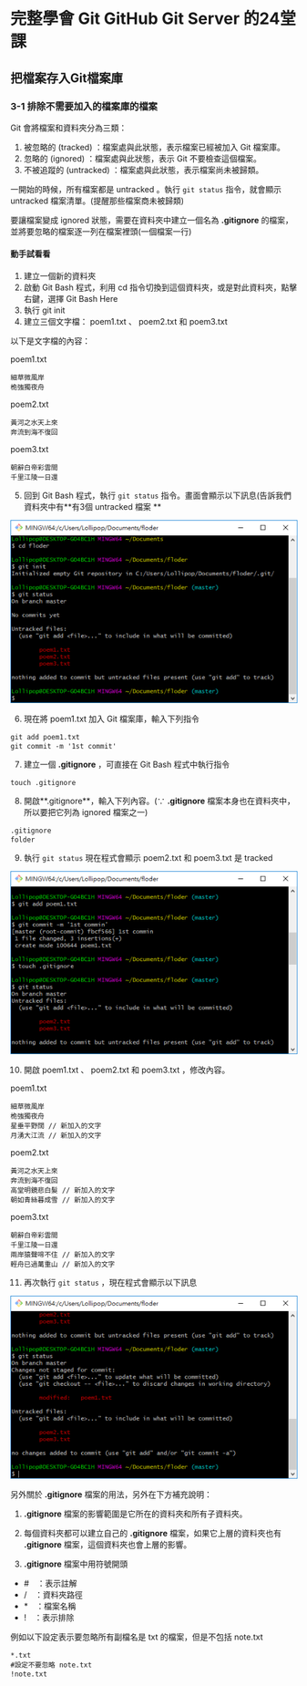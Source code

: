 # 完整學會 Git GitHub Git Server 的24堂課
## 把檔案存入Git檔案庫

### 3-1 排除不需要加入的檔案庫的檔案

Git 會將檔案和資料夾分為三類：
1. 被忽略的 (tracked) ：檔案處與此狀態，表示檔案已經被加入 Git 檔案庫。
2. 忽略的 (ignored) ：檔案處與此狀態，表示 Git 不要檢查這個檔案。
3. 不被追蹤的 (untracked) ：檔案處與此狀態，表示檔案尚未被歸類。

一開始的時候，所有檔案都是 untracked 。執行 `git status` 指令，就會顯示 untracked 檔案清單。(提醒那些檔案商未被歸類)

要讓檔案變成 ignored 狀態，需要在資料夾中建立一個名為 **.gitignore** 的檔案，並將要忽略的檔案逐一列在檔案裡頭(一個檔案一行)

#### 動手試看看

1. 建立一個新的資料夾
2. 啟動 Git Bash 程式，利用 cd 指令切換到這個資料夾，或是對此資料夾，點擊右鍵，選擇 Git Bash Here
3. 執行 git init
4. 建立三個文字檔： poem1.txt 、 poem2.txt 和 poem3.txt

以下是文字檔的內容：

poem1.txt

```
細草微風岸
桅強獨夜舟
```

poem2.txt

```
黃河之水天上來
奔流到海不復回
```

poem3.txt

```
朝辭白帝彩雲間
千里江陵一日還
```

5. 回到 Git Bash 程式，執行 `git status` 指令。畫面會顯示以下訊息(告訴我們資料夾中有**有3個 untracked 檔案 ** 

![git status with untracked](https://raw.githubusercontent.com/a010891000/test/master/image/Git/git_status.png)

6. 現在將 poem1.txt 加入 Git 檔案庫，輸入下列指令

```
git add poem1.txt
git commit -m '1st commit'
```

7.  建立一個 **.gitignore** ，可直接在 Git Bash 程式中執行指令

```
touch .gitignore
```

8.  開啟**.gitignore**，輸入下列內容。(∵ **.gitignore** 檔案本身也在資料夾中，所以要把它列為 ignored 檔案之一)

```
.gitignore
folder
```

9. 執行 `git status` 現在程式會顯示 poem2.txt 和 poem3.txt 是 tracked  

![git status](https://raw.githubusercontent.com/a010891000/test/master/image/Git/git_status_add_poem1.png)

10. 開啟 poem1.txt 、 poem2.txt 和 poem3.txt ，修改內容。

poem1.txt

```
細草微風岸
桅強獨夜舟
星垂平野闊 // 新加入的文字
月湧大江流 // 新加入的文字
```

poem2.txt

```
黃河之水天上來
奔流到海不復回
高堂明鏡悲白髮 // 新加入的文字
朝如青絲暮成雪 // 新加入的文字
```

poem3.txt

```
朝辭白帝彩雲間
千里江陵一日還
兩岸猿聲啼不住 // 新加入的文字
輕舟已過萬重山 // 新加入的文字
```

11. 再次執行 `git status` ，現在程式會顯示以下訊息

![git status](https://raw.githubusercontent.com/a010891000/test/master/image/Git/git_status_modified_poem1.png)

另外關於 **.gitignore** 檔案的用法，另外在下方補充說明：

1. **.gitignore** 檔案的影響範圍是它所在的資料夾和所有子資料夾。

2. 每個資料夾都可以建立自己的 **.gitignore** 檔案，如果它上層的資料夾也有 **.gitignore** 檔案，這個資料夾也會上層的影響。

3. **.gitignore** 檔案中用符號開頭
+ #　：表示註解
+ /　：資料夾路徑
+ *　：檔案名稱
+ !　：表示排除

例如以下設定表示要忽略所有副檔名是 txt 的檔案，但是不包括 note.txt

```
*.txt
#設定不要忽略 note.txt
!note.txt
```